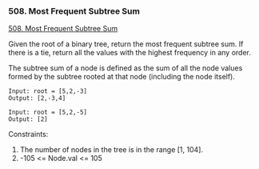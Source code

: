 ### 508. Most Frequent Subtree Sum
[508. Most Frequent Subtree Sum
](https://leetcode.com/problems/most-frequent-subtree-sum/)

Given the root of a binary tree, return the most frequent subtree sum. If there is a tie, return all the values with the highest frequency in any order.

The subtree sum of a node is defined as the sum of all the node values formed by the subtree rooted at that node (including the node itself).

```
Input: root = [5,2,-3]
Output: [2,-3,4]
```

```
Input: root = [5,2,-5]
Output: [2]
```

Constraints:

1. The number of nodes in the tree is in the range [1, 104].
2. -105 <= Node.val <= 105